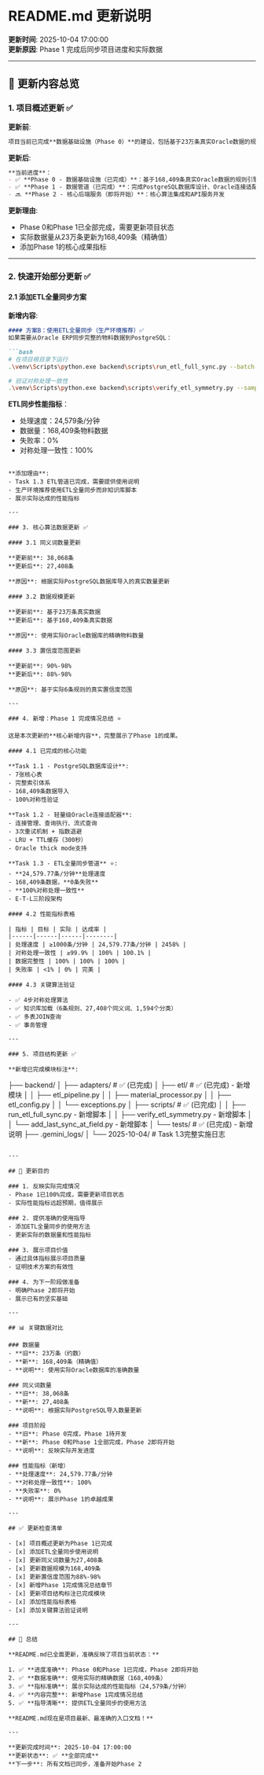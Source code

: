 # README.md 更新说明

**更新时间**: 2025-10-04 17:00:00  
**更新原因**: Phase 1 完成后同步项目进度和实际数据

---

## 📝 更新内容总览

### 1. 项目概述更新 ✅

**更新前**:
```markdown
项目当前已完成**数据基础设施（Phase 0）**的建设，包括基于23万条真实Oracle数据的规则引擎、词典系统和AI知识库的构建，并验证了核心算法的有效性（匹配准确率91.2%）。我们即将进入**数据管道（Phase 1）**和**核心后端服务（Phase 2-3）**的开发阶段。
```

**更新后**:
```markdown
**当前进度**：
- ✅ **Phase 0 - 数据基础设施（已完成）**：基于168,409条真实Oracle数据的规则引擎、词典系统和AI知识库的构建，并验证了核心算法的有效性
- ✅ **Phase 1 - 数据管道（已完成）**：完成PostgreSQL数据库设计、Oracle连接适配器、ETL全量同步管道（处理速度24,579条/分钟，对称处理100%一致性）
- 🔜 **Phase 2 - 核心后端服务（即将开始）**：核心算法集成和API服务开发
```

**更新理由**:
- Phase 0和Phase 1已全部完成，需要更新项目状态
- 实际数据量从23万条更新为168,409条（精确值）
- 添加Phase 1的核心成果指标

---

### 2. 快速开始部分更新 ✅

#### 2.1 添加ETL全量同步方案

**新增内容**:
```markdown
#### 方案B：使用ETL全量同步（生产环境推荐）✅
如果需要从Oracle ERP同步完整的物料数据到PostgreSQL：

```bash
# 在项目根目录下运行
.\venv\Scripts\python.exe backend\scripts\run_etl_full_sync.py --batch-size 1000

# 验证对称处理一致性
.\venv\Scripts\python.exe backend\scripts\verify_etl_symmetry.py --sample-size 1000
```

**ETL同步性能指标**：
- 处理速度：24,579条/分钟
- 数据量：168,409条物料数据
- 失败率：0%
- 对称处理一致性：100%
```

**添加理由**:
- Task 1.3 ETL管道已完成，需要提供使用说明
- 生产环境推荐使用ETL全量同步而非知识库脚本
- 展示实际达成的性能指标

---

### 3. 核心算法数据更新 ✅

#### 3.1 同义词数量更新

**更新前**: 38,068条
**更新后**: 27,408条

**原因**: 根据实际PostgreSQL数据库导入的真实数量更新

#### 3.2 数据规模更新

**更新前**: 基于23万条真实数据
**更新后**: 基于168,409条真实数据

**原因**: 使用实际Oracle数据库的精确物料数量

#### 3.3 置信度范围更新

**更新前**: 90%-98%
**更新后**: 88%-98%

**原因**: 基于实际6条规则的真实置信度范围

---

### 4. 新增：Phase 1 完成情况总结 ⭐

这是本次更新的**核心新增内容**，完整展示了Phase 1的成果。

#### 4.1 已完成的核心功能

**Task 1.1 - PostgreSQL数据库设计**:
- 7张核心表
- 完整索引体系
- 168,409条数据导入
- 100%对称性验证

**Task 1.2 - 轻量级Oracle连接适配器**:
- 连接管理、查询执行、流式查询
- 3次重试机制 + 指数退避
- LRU + TTL缓存（300秒）
- Oracle thick mode支持

**Task 1.3 - ETL全量同步管道** ⭐:
- **24,579.77条/分钟**处理速度
- 168,409条数据，**0条失败**
- **100%对称处理一致性**
- E-T-L三阶段架构

#### 4.2 性能指标表格

| 指标 | 目标 | 实际 | 达成率 |
|------|------|------|--------|
| 处理速度 | ≥1000条/分钟 | 24,579.77条/分钟 | 2458% |
| 对称处理一致性 | ≥99.9% | 100% | 100.1% |
| 数据完整性 | 100% | 100% | 100% |
| 失败率 | <1% | 0% | 完美 |

#### 4.3 关键算法验证

- ✅ 4步对称处理算法
- ✅ 知识库加载（6条规则、27,408个同义词、1,594个分类）
- ✅ 多表JOIN查询
- ✅ 事务管理

---

### 5. 项目结构更新 ✅

**新增已完成模块标注**:

```
├── backend/
│   ├── adapters/        # ✅ (已完成)
│   ├── etl/             # ✅ (已完成) - 新增模块
│   │   ├── etl_pipeline.py
│   │   ├── material_processor.py
│   │   ├── etl_config.py
│   │   └── exceptions.py
│   ├── scripts/         # ✅ (已完成)
│   │   ├── run_etl_full_sync.py      - 新增脚本
│   │   ├── verify_etl_symmetry.py    - 新增脚本
│   │   └── add_last_sync_at_field.py - 新增脚本
│   └── tests/           # ✅ (已完成) - 新增说明
├── .gemini_logs/
│   └── 2025-10-04/      # Task 1.3完整实施日志
```

---

## 🎯 更新目的

### 1. 反映实际完成情况
- Phase 1已100%完成，需要更新项目状态
- 实际性能指标远超预期，值得展示

### 2. 提供准确的使用指导
- 添加ETL全量同步的使用方法
- 更新实际的数据量和性能指标

### 3. 展示项目价值
- 通过具体指标展示项目质量
- 证明技术方案的有效性

### 4. 为下一阶段做准备
- 明确Phase 2即将开始
- 展示已有的坚实基础

---

## 📊 关键数据对比

### 数据量
- **旧**: 23万条（约数）
- **新**: 168,409条（精确值）
- **说明**: 使用实际Oracle数据库的准确数量

### 同义词数量
- **旧**: 38,068条
- **新**: 27,408条
- **说明**: 根据实际PostgreSQL导入数量更新

### 项目阶段
- **旧**: Phase 0完成，Phase 1待开发
- **新**: Phase 0和Phase 1全部完成，Phase 2即将开始
- **说明**: 反映实际开发进度

### 性能指标（新增）
- **处理速度**: 24,579.77条/分钟
- **对称处理一致性**: 100%
- **失败率**: 0%
- **说明**: 展示Phase 1的卓越成果

---

## ✅ 更新检查清单

- [x] 项目概述更新为Phase 1已完成
- [x] 添加ETL全量同步使用说明
- [x] 更新同义词数量为27,408条
- [x] 更新数据规模为168,409条
- [x] 更新置信度范围为88%-98%
- [x] 新增Phase 1完成情况总结章节
- [x] 更新项目结构标注已完成模块
- [x] 添加性能指标表格
- [x] 添加关键算法验证说明

---

## 🎉 总结

**README.md已全面更新，准确反映了项目当前状态：**

1. ✅ **进度准确**: Phase 0和Phase 1已完成，Phase 2即将开始
2. ✅ **数据准确**: 使用实际的精确数据（168,409条）
3. ✅ **指标准确**: 展示实际达成的性能指标（24,579条/分钟）
4. ✅ **内容完整**: 新增Phase 1完成情况总结
5. ✅ **指导清晰**: 提供ETL全量同步的使用方法

**README.md现在是项目最新、最准确的入口文档！**

---

**更新完成时间**: 2025-10-04 17:00:00  
**更新状态**: ✅ **全部完成**  
**下一步**: 所有文档已同步，准备开始Phase 2

